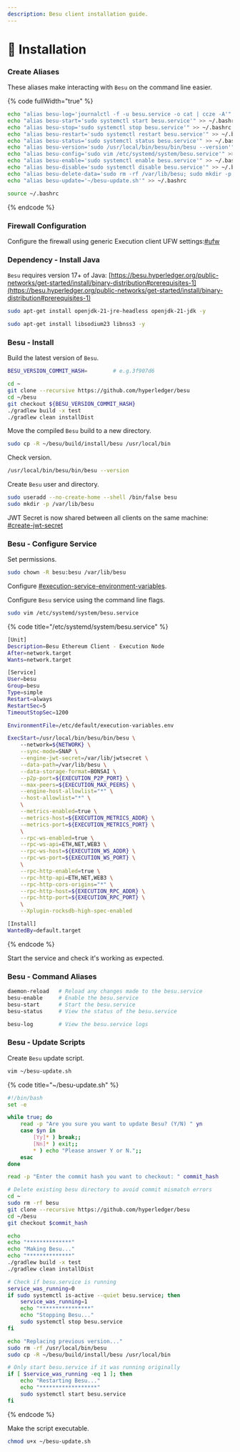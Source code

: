 ```yaml
---
description: Besu client installation guide.
---
```


# 💾 Installation

### Create Aliases

These aliases make interacting with `Besu` on the command line easier.

{% code fullWidth="true" %}
```bash
echo "alias besu-log='journalctl -f -u besu.service -o cat | ccze -A'" >> ~/.bashrc
echo "alias besu-start='sudo systemctl start besu.service'" >> ~/.bashrc
echo "alias besu-stop='sudo systemctl stop besu.service'" >> ~/.bashrc
echo "alias besu-restart='sudo systemctl restart besu.service'" >> ~/.bashrc
echo "alias besu-status='sudo systemctl status besu.service'" >> ~/.bashrc
echo "alias besu-version='sudo /usr/local/bin/besu/bin/besu --version'" >> ~/.bashrc
echo "alias besu-config='sudo vim /etc/systemd/system/besu.service'" >> ~/.bashrc
echo "alias besu-enable='sudo systemctl enable besu.service'" >> ~/.bashrc
echo "alias besu-disable='sudo systemctl disable besu.service'" >> ~/.bashrc
echo "alias besu-delete-data='sudo rm -rf /var/lib/besu; sudo mkdir -p /var/lib/besu; sudo chown -R besu:besu /var/lib/besu'" >> ~/.bashrc
echo "alias besu-update='~/besu-update.sh'" >> ~/.bashrc

source ~/.bashrc
```
{% endcode %}

### Firewall Configuration

Configure the firewall using generic Execution client UFW settings:[#ufw](../#ufw "mention")

### Dependency - Install Java

`Besu` requires version 17+ of Java: [https://besu.hyperledger.org/public-networks/get-started/install/binary-distribution#prerequisites-1](https://besu.hyperledger.org/public-networks/get-started/install/binary-distribution#prerequisites-1)

```bash
sudo apt-get install openjdk-21-jre-headless openjdk-21-jdk -y

sudo apt-get install libsodium23 libnss3 -y
```

### Besu - Install

Build the latest version of `Besu`.

```bash
BESU_VERSION_COMMIT_HASH=        # e.g.3f907d6

cd ~
git clone --recursive https://github.com/hyperledger/besu
cd ~/besu
git checkout ${BESU_VERSION_COMMIT_HASH}
./gradlew build -x test
./gradlew clean installDist
```

Move the compiled `Besu` build to a new directory.

```bash
sudo cp -R ~/besu/build/install/besu /usr/local/bin
```

Check version.

```bash
/usr/local/bin/besu/bin/besu --version
```

Create `Besu` user and directory.

```bash
sudo useradd --no-create-home --shell /bin/false besu
sudo mkdir -p /var/lib/besu
```

JWT Secret is now shared between all clients on the same machine: [#create-jwt-secret](../#create-jwt-secret "mention")

### Besu - Configure Service

Set permissions.

```bash
sudo chown -R besu:besu /var/lib/besu
```

Configure [#execution-service-environment-variables](../#execution-service-environment-variables "mention").

Configure `Besu` service using the command line flags.

```bash
sudo vim /etc/systemd/system/besu.service
```

{% code title="/etc/systemd/system/besu.service" %}
```bash
[Unit]
Description=Besu Ethereum Client - Execution Node
After=network.target
Wants=network.target

[Service]
User=besu
Group=besu
Type=simple
Restart=always
RestartSec=5
TimeoutStopSec=1200

EnvironmentFile=/etc/default/execution-variables.env

ExecStart=/usr/local/bin/besu/bin/besu \
    --network=${NETWORK} \
    --sync-mode=SNAP \
    --engine-jwt-secret=/var/lib/jwtsecret \
    --data-path=/var/lib/besu \
    --data-storage-format=BONSAI \
    --p2p-port=${EXECUTION_P2P_PORT} \
    --max-peers=${EXECUTION_MAX_PEERS} \
    --engine-host-allowlist="*" \
    --host-allowlist="*" \
    \
    --metrics-enabled=true \
    --metrics-host=${EXECUTION_METRICS_ADDR} \
    --metrics-port=${EXECUTION_METRICS_PORT} \
    \
    --rpc-ws-enabled=true \
    --rpc-ws-api=ETH,NET,WEB3 \
    --rpc-ws-host=${EXECUTION_WS_ADDR} \
    --rpc-ws-port=${EXECUTION_WS_PORT} \
    \
    --rpc-http-enabled=true \
    --rpc-http-api=ETH,NET,WEB3 \
    --rpc-http-cors-origins="*" \
    --rpc-http-host=${EXECUTION_RPC_ADDR} \
    --rpc-http-port=${EXECUTION_RPC_PORT} \
    \
    --Xplugin-rocksdb-high-spec-enabled

[Install]
WantedBy=default.target
```
{% endcode %}

Start the service and check it's working as expected.

### Besu - Command Aliases

```bash
daemon-reload   # Reload any changes made to the besu.service
besu-enable     # Enable the besu.service
besu-start      # Start the besu.service
besu-status     # View the status of the besu.service

besu-log        # View the besu.service logs
```

### Besu - Update Scripts

Create `Besu` update script.

```bash
vim ~/besu-update.sh
```

{% code title="~/besu-update.sh" %}
```bash
#!/bin/bash
set -e

while true; do
    read -p "Are you sure you want to update Besu? (Y/N) " yn
    case $yn in
        [Yy]* ) break;;
        [Nn]* ) exit;;
        * ) echo "Please answer Y or N.";;
    esac
done

read -p "Enter the commit hash you want to checkout: " commit_hash

# Delete existing besu directory to avoid commit mismatch errors
cd ~
sudo rm -rf besu
git clone --recursive https://github.com/hyperledger/besu
cd ~/besu
git checkout $commit_hash

echo
echo "**************"
echo "Making Besu..."
echo "**************"
./gradlew build -x test
./gradlew clean installDist

# Check if besu.service is running
service_was_running=0
if sudo systemctl is-active --quiet besu.service; then
    service_was_running=1
    echo "****************"
    echo "Stopping Besu..."
    sudo systemctl stop besu.service
fi

echo "Replacing previous version..."
sudo rm -rf /usr/local/bin/besu
sudo cp -R ~/besu/build/install/besu /usr/local/bin

# Only start besu.service if it was running originally
if [ $service_was_running -eq 1 ]; then
    echo "Restarting Besu..."
    echo "******************"
    sudo systemctl start besu.service
fi
```
{% endcode %}

Make the script executable.

```bash
chmod u+x ~/besu-update.sh
```
